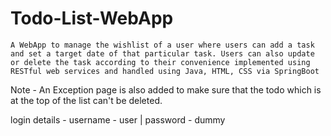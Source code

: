 # Todo-List-WebApp
	A WebApp to manage the wishlist of a user where users can add a task and set a target date of that particular task. Users can also update or delete the task according to their convenience implemented using RESTful web services and handled using Java, HTML, CSS via SpringBoot

Note - An Exception page is also added to make sure that the todo which is at the top of the list can't be deleted.

login details - 
username - user | password - dummy

